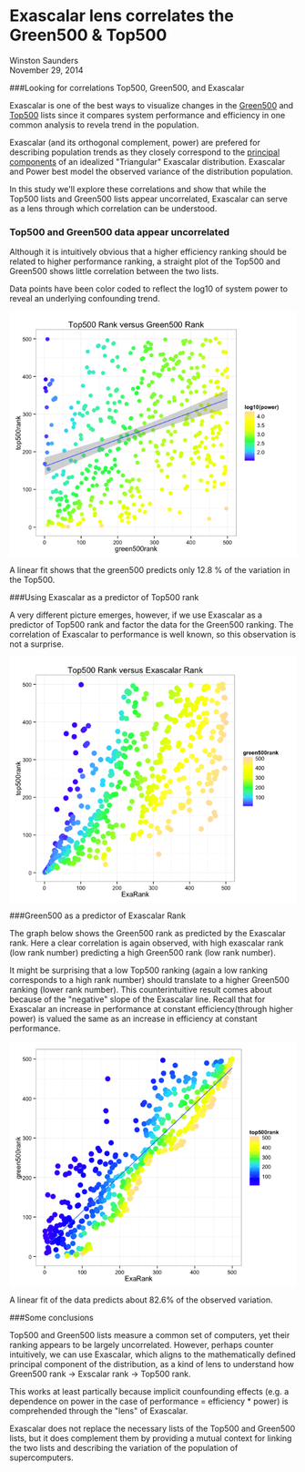 # Exascalar lens correlates the Green500 & Top500
Winston Saunders  
November 29, 2014  

###Looking for correlations Top500, Green500, and Exascalar

Exascalar is one of the best ways to visualize changes in the [Green500](http:\\green500.org) and [Top500](http:\\top500.org) lists since it compares system performance and efficiency in one common analysis to revela trend in the population. 

Exascalar (and its orthogonal complement, power) are prefered for describing population trends as they closely correspond to the [principal components](http://en.wikipedia.org/wiki/Principal_component_analysis) of an idealized "Triangular" Exascalar distribution. Exascalar and Power best model the observed variance of the distribution population. 

In this study we'll explore these correlations and show that while the Top500 lists and Green500 lists appear uncorrelated, Exascalar can serve as a lens through which correlation can be understood. 





### Top500 and Green500 data appear uncorrelated

Although it is intuitively obvious that a higher efficiency ranking should be related to higher performance ranking, a straight plot of the Top500 and Green500 shows little correlation between the two lists. 

Data points have been color coded to reflect the log10 of system power to reveal an underlying confounding trend.


<img src="Linear_Correlation_files/figure-html/unnamed-chunk-2-1.png" title="" alt="" style="display: block; margin: auto;" />




A linear fit shows that the green500 predicts only 12.8 % of the variation in the Top500.

###Using Exascalar as a predictor of Top500 rank 

A very different picture emerges, however, if we use Exascalar as a predictor of Top500 rank and factor the data for the Green500 ranking. The correlation of Exascalar to performance is well known, so this observation is not a surprise.


<img src="Linear_Correlation_files/figure-html/unnamed-chunk-4-1.png" title="" alt="" style="display: block; margin: auto;" />


###Green500 as a predictor of Exascalar Rank

The graph below shows the Green500 rank as predicted by the Exascalar rank. Here a clear correlation is again observed, with high exascalar rank (low rank number) predicting a high Green500 rank (low rank number). 

It might be surprising that a low Top500 ranking (again a low ranking corresponds to a high rank number) should translate to a higher Green500 ranking (lower rank number). This counterintuitive result comes about because of the "negative" slope of the Exascalar line. Recall that for Exascalar an increase in performance at constant efficiency(through higher power) is valued the same as an increase in efficiency at constant performance. 

<img src="Linear_Correlation_files/figure-html/unnamed-chunk-5-1.png" title="" alt="" style="display: block; margin: auto;" />



A linear fit of the data predicts about 82.6% of the observed variation. 

###Some conclusions

Top500 and Green500 lists measure a common set of computers, yet their ranking appears to be largely uncorrelated. However, perhaps counter intuitively, we can use Exascalar, which aligns to the mathematically defined principal component of the distribution, as a kind of lens to understand how Green500 rank -> Exscalar rank -> Top500 rank.  

This works at least partically because implicit counfounding effects (e.g. a dependence on power in the case of performance = efficiency * power) is comprehended through the "lens" of Exascalar. 

Exascalar does not replace the necessary lists of the Top500 and Green500 lists, but it does complement them by providing a mutual context for linking the two lists and describing the variation of the population of supercomputers.
